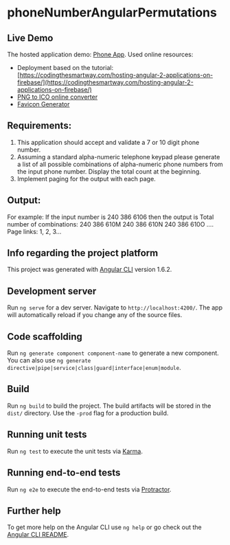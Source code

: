 # phoneNumberAngularPermutations

## Live Demo

The hosted application demo: [Phone App](https://phonepermutation.firebaseapp.com/). 
Used online resources:
* Deployment based on the tutorial: [https://codingthesmartway.com/hosting-angular-2-applications-on-firebase/](https://codingthesmartway.com/hosting-angular-2-applications-on-firebase/)
* [PNG to ICO online converter](http://icoconvert.com/)
* [Favicon Generator](https://realfavicongenerator.net/)

## Requirements:
1.  This application should accept and validate a 7 or 10 digit phone number.
2.  Assuming a standard alpha-numeric telephone keypad please generate a list of all possible combinations of alpha-numeric phone numbers from the input phone number. Display the total count at the beginning.
3.  Implement paging for the output with each page.
 
## Output:
For example:  If the input number is 240 386 6106 then the output is
Total number of combinations: <count goes here>
240 386 610M
240 386 610N
240 386 610O
….
Page links: 1, 2, 3…

## Info regarding the project platform

This project was generated with [Angular CLI](https://github.com/angular/angular-cli) version 1.6.2.

## Development server

Run `ng serve` for a dev server. Navigate to `http://localhost:4200/`. The app will automatically reload if you change any of the source files.

## Code scaffolding

Run `ng generate component component-name` to generate a new component. You can also use `ng generate directive|pipe|service|class|guard|interface|enum|module`.

## Build

Run `ng build` to build the project. The build artifacts will be stored in the `dist/` directory. Use the `-prod` flag for a production build.

## Running unit tests

Run `ng test` to execute the unit tests via [Karma](https://karma-runner.github.io).

## Running end-to-end tests

Run `ng e2e` to execute the end-to-end tests via [Protractor](http://www.protractortest.org/).

## Further help

To get more help on the Angular CLI use `ng help` or go check out the [Angular CLI README](https://github.com/angular/angular-cli/blob/master/README.md).
